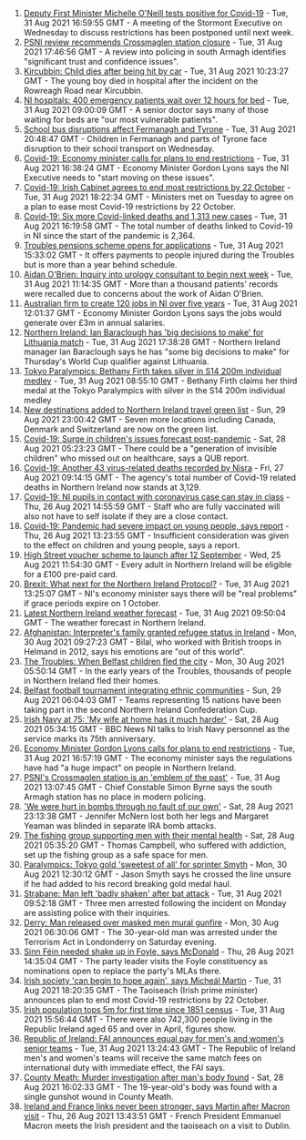 1. [Deputy First Minister Michelle O'Neill tests positive for Covid-19](https://www.bbc.co.uk/news/uk-northern-ireland-58393886?at_medium=RSS&at_campaign=KARANGA) - Tue, 31 Aug 2021 16:59:55 GMT - A meeting of the Stormont Executive on Wednesday to discuss restrictions has been postponed until next week.
2. [PSNI review recommends Crossmaglen station closure](https://www.bbc.co.uk/news/uk-northern-ireland-58388328?at_medium=RSS&at_campaign=KARANGA) - Tue, 31 Aug 2021 17:46:56 GMT - A review into policing in south Armagh identifies "significant trust and confidence issues".
3. [Kircubbin: Child dies after being hit by car](https://www.bbc.co.uk/news/uk-northern-ireland-58392597?at_medium=RSS&at_campaign=KARANGA) - Tue, 31 Aug 2021 10:23:27 GMT - The young boy died in hospital after the incident on the Rowreagh Road near Kircubbin.
4. [NI hospitals: 400 emergency patients wait over 12 hours for bed](https://www.bbc.co.uk/news/uk-northern-ireland-58393877?at_medium=RSS&at_campaign=KARANGA) - Tue, 31 Aug 2021 09:00:09 GMT - A senior doctor says many of those waiting for beds are "our most vulnerable patients".
5. [School bus disruptions affect Fermanagh and Tyrone](https://www.bbc.co.uk/news/uk-northern-ireland-58403295?at_medium=RSS&at_campaign=KARANGA) - Tue, 31 Aug 2021 20:48:47 GMT - Children in Fermanagh and parts of Tyrone face disruption to their school transport on Wednesday.
6. [Covid-19: Economy minister calls for plans to end restrictions](https://www.bbc.co.uk/news/uk-northern-ireland-58397189?at_medium=RSS&at_campaign=KARANGA) - Tue, 31 Aug 2021 16:38:24 GMT - Economy Minister Gordon Lyons says the NI Executive needs to "start moving on these issues".
7. [Covid-19: Irish Cabinet agrees to end most restrictions by 22 October](https://www.bbc.co.uk/news/world-europe-58400777?at_medium=RSS&at_campaign=KARANGA) - Tue, 31 Aug 2021 18:22:34 GMT - Ministers met on Tuesday to agree on a plan to ease most Covid-19 restrictions by 22 October.
8. [Covid-19: Six more Covid-linked deaths and 1,313 new cases](https://www.bbc.co.uk/news/uk-northern-ireland-58399879?at_medium=RSS&at_campaign=KARANGA) - Tue, 31 Aug 2021 16:19:58 GMT - The total number of deaths linked to Covid-19 in NI since the start of the pandemic is 2,364.
9. [Troubles pensions scheme opens for applications](https://www.bbc.co.uk/news/uk-northern-ireland-58388323?at_medium=RSS&at_campaign=KARANGA) - Tue, 31 Aug 2021 15:33:02 GMT - It offers payments to people injured during the Troubles but is more than a year behind schedule.
10. [Aidan O'Brien: Inquiry into urology consultant to begin next week](https://www.bbc.co.uk/news/uk-northern-ireland-58392599?at_medium=RSS&at_campaign=KARANGA) - Tue, 31 Aug 2021 11:14:35 GMT - More than a thousand patients' records were recalled due to concerns about the work of Aidan O'Brien.
11. [Australian firm to create 120 jobs in NI over five years](https://www.bbc.co.uk/news/uk-northern-ireland-58397078?at_medium=RSS&at_campaign=KARANGA) - Tue, 31 Aug 2021 12:01:37 GMT - Economy Minister Gordon Lyons says the jobs would generate over £3m in annual salaries.
12. [Northern Ireland: Ian Baraclough has 'big decisions to make' for Lithuania match](https://www.bbc.co.uk/sport/football/58398489?at_medium=RSS&at_campaign=KARANGA) - Tue, 31 Aug 2021 17:38:28 GMT - Northern Ireland manager Ian Baraclough says he has "some big decisions to make" for Thursday's World Cup qualifier against Lithuania.
13. [Tokyo Paralympics: Bethany Firth takes silver in S14 200m individual medley](https://www.bbc.co.uk/sport/disability-sport/58393058?at_medium=RSS&at_campaign=KARANGA) - Tue, 31 Aug 2021 08:55:10 GMT - Bethany Firth claims her third medal at the Tokyo Paralympics with silver in the S14 200m individual medley
14. [New destinations added to Northern Ireland travel green list](https://www.bbc.co.uk/news/uk-northern-ireland-58356522?at_medium=RSS&at_campaign=KARANGA) - Sun, 29 Aug 2021 23:00:42 GMT - Seven more locations including Canada, Denmark and Switzerland are now on the green list.
15. [Covid-19: Surge in children's issues forecast post-pandemic](https://www.bbc.co.uk/news/uk-northern-ireland-58363177?at_medium=RSS&at_campaign=KARANGA) - Sat, 28 Aug 2021 05:23:23 GMT - There could be a "generation of invisible children" who missed out on healthcare, says a QUB report.
16. [Covid-19: Another 43 virus-related deaths recorded by Nisra](https://www.bbc.co.uk/news/uk-northern-ireland-58356054?at_medium=RSS&at_campaign=KARANGA) - Fri, 27 Aug 2021 09:14:15 GMT - The agency's total number of Covid-19 related deaths in Northern Ireland now stands at 3,129.
17. [Covid-19: NI pupils in contact with coronavirus case can stay in class](https://www.bbc.co.uk/news/uk-northern-ireland-58342215?at_medium=RSS&at_campaign=KARANGA) - Thu, 26 Aug 2021 14:55:59 GMT - Staff who are fully vaccinated will also not have to self isolate if they are a close contact.
18. [Covid-19: Pandemic had severe impact on young people, says report](https://www.bbc.co.uk/news/uk-northern-ireland-58334583?at_medium=RSS&at_campaign=KARANGA) - Thu, 26 Aug 2021 13:23:55 GMT - Insufficient consideration was given to the effect on children and young people, says a report.
19. [High Street voucher scheme to launch after 12 September](https://www.bbc.co.uk/news/uk-northern-ireland-58329517?at_medium=RSS&at_campaign=KARANGA) - Wed, 25 Aug 2021 11:54:30 GMT - Every adult in Northern Ireland will be eligible for a £100 pre-paid card.
20. [Brexit: What next for the Northern Ireland Protocol?](https://www.bbc.co.uk/news/uk-northern-ireland-58356075?at_medium=RSS&at_campaign=KARANGA) - Tue, 31 Aug 2021 13:25:07 GMT - NI's economy minister says there will be "real problems" if grace periods expire on 1 October.
21. [Latest Northern Ireland weather forecast](https://www.bbc.co.uk/news/uk-northern-ireland-26018439?at_medium=RSS&at_campaign=KARANGA) - Tue, 31 Aug 2021 09:50:04 GMT - The weather forecast in Northern Ireland.
22. [Afghanistan: Interpreter's family granted refugee status in Ireland](https://www.bbc.co.uk/news/uk-northern-ireland-58382925?at_medium=RSS&at_campaign=KARANGA) - Mon, 30 Aug 2021 09:27:23 GMT - Bilal, who worked with British troops in Helmand in 2012, says his emotions are "out of this world".
23. [The Troubles: When Belfast children fled the city](https://www.bbc.co.uk/news/uk-northern-ireland-58193536?at_medium=RSS&at_campaign=KARANGA) - Mon, 30 Aug 2021 05:50:14 GMT - In the early years of the Troubles, thousands of people in Northern Ireland fled their homes.
24. [Belfast football tournament integrating ethnic communities](https://www.bbc.co.uk/news/uk-northern-ireland-58370041?at_medium=RSS&at_campaign=KARANGA) - Sun, 29 Aug 2021 06:04:03 GMT - Teams representing 15 nations have been taking part in the second Northern Ireland Confederation Cup.
25. [Irish Navy at 75: 'My wife at home has it much harder'](https://www.bbc.co.uk/news/world-europe-58174618?at_medium=RSS&at_campaign=KARANGA) - Sat, 28 Aug 2021 05:34:15 GMT - BBC News NI talks to Irish Navy personnel as the service marks its 75th anniversary.
26. [Economy Minister Gordon Lyons calls for plans to end restrictions](https://www.bbc.co.uk/news/uk-northern-ireland-58402233?at_medium=RSS&at_campaign=KARANGA) - Tue, 31 Aug 2021 16:57:19 GMT - The economy minister says the regulations have had "a huge impact" on people in Northern Ireland.
27. [PSNI's Crossmaglen station is an 'emblem of the past'](https://www.bbc.co.uk/news/uk-northern-ireland-58398516?at_medium=RSS&at_campaign=KARANGA) - Tue, 31 Aug 2021 13:07:45 GMT - Chief Constable Simon Byrne says the south Armagh station has no place in modern policing.
28. ['We were hurt in bombs through no fault of our own'](https://www.bbc.co.uk/news/uk-northern-ireland-58274206?at_medium=RSS&at_campaign=KARANGA) - Sat, 28 Aug 2021 23:13:38 GMT - Jennifer McNern lost both her legs and Margaret Yeaman was blinded in separate IRA bomb attacks.
29. [The fishing group supporting men with their mental health](https://www.bbc.co.uk/news/uk-northern-ireland-foyle-west-58343845?at_medium=RSS&at_campaign=KARANGA) - Sat, 28 Aug 2021 05:35:20 GMT - Thomas Campbell, who suffered with addiction, set up the fishing group as a safe space for men.
30. [Paralympics: Tokyo gold 'sweetest of all' for sprinter Smyth](https://www.bbc.co.uk/news/uk-northern-ireland-foyle-west-58382095?at_medium=RSS&at_campaign=KARANGA) - Mon, 30 Aug 2021 12:30:12 GMT - Jason Smyth says he crossed the line unsure if he had added to his record breaking gold medal haul.
31. [Strabane: Man left 'badly shaken' after bat attack](https://www.bbc.co.uk/news/uk-northern-ireland-foyle-west-58395020?at_medium=RSS&at_campaign=KARANGA) - Tue, 31 Aug 2021 09:52:18 GMT - Three men arrested following the incident on Monday are assisting police with their inquiries.
32. [Derry: Man released over masked men mural gunfire](https://www.bbc.co.uk/news/uk-northern-ireland-58382092?at_medium=RSS&at_campaign=KARANGA) - Mon, 30 Aug 2021 06:30:06 GMT - The 30-year-old man was arrested under the Terrorism Act in Londonderry on Saturday evening.
33. [Sinn Féin needed shake up in Foyle, says McDonald](https://www.bbc.co.uk/news/uk-northern-ireland-foyle-west-58345722?at_medium=RSS&at_campaign=KARANGA) - Thu, 26 Aug 2021 14:35:04 GMT - The party leader visits the Foyle constituency as nominations open to replace the party's MLAs there.
34. [Irish society 'can begin to hope again', says Micheál Martin](https://www.bbc.co.uk/news/world-europe-58402941?at_medium=RSS&at_campaign=KARANGA) - Tue, 31 Aug 2021 18:20:35 GMT - The Taoiseach (Irish prime minister) announces plan to end most Covid-19 restrictions by 22 October.
35. [Irish population tops 5m for first time since 1851 census](https://www.bbc.co.uk/news/world-europe-58399880?at_medium=RSS&at_campaign=KARANGA) - Tue, 31 Aug 2021 15:56:44 GMT - There were also 742,300 people living in the Republic Ireland aged 65 and over in April, figures show.
36. [Republic of Ireland: FAI announces equal pay for men's and women's senior teams](https://www.bbc.co.uk/sport/football/58385989?at_medium=RSS&at_campaign=KARANGA) - Tue, 31 Aug 2021 13:24:43 GMT - The Republic of Ireland men's and women's teams will receive the same match fees on international duty with immediate effect, the FAI says.
37. [County Meath: Murder investigation after man's body found](https://www.bbc.co.uk/news/world-europe-58371326?at_medium=RSS&at_campaign=KARANGA) - Sat, 28 Aug 2021 16:02:33 GMT - The 19-year-old's body was found with a single gunshot wound in County Meath.
38. [Ireland and France links never been stronger, says Martin after Macron visit](https://www.bbc.co.uk/news/world-58342210?at_medium=RSS&at_campaign=KARANGA) - Thu, 26 Aug 2021 13:43:51 GMT - French President Emmanuel Macron meets the Irish president and the taoiseach on a visit to Dublin.
